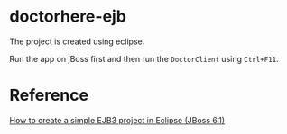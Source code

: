 doctorhere-ejb
==============

The project is created using eclipse.

Run the app on jBoss first and then run the `DoctorClient` using `Ctrl+F11`.

Reference
=========
[How to create a simple EJB3 project in Eclipse (JBoss 6.1)](http://theopentutorials.com/examples/java-ee/ejb3/how-to-create-a-simple-ejb3-project-in-eclipse-jboss-6-1/)

